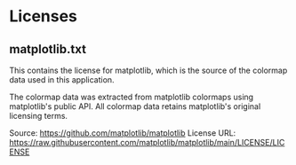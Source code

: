 # Licenses

## matplotlib.txt
This contains the license for matplotlib, which is the source of the colormap data used in this application.

The colormap data was extracted from matplotlib colormaps using matplotlib's public API.
All colormap data retains matplotlib's original licensing terms.

Source: https://github.com/matplotlib/matplotlib
License URL: https://raw.githubusercontent.com/matplotlib/matplotlib/main/LICENSE/LICENSE
